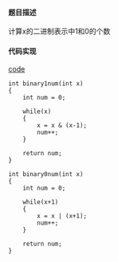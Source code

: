 #### 题目描述
计算x的二进制表示中1和0的个数

#### 代码实现

[code](/Math/bit_count.cpp)

```
int binary1num(int x)
{
	int num = 0;

	while(x)
	{
		x = x & (x-1);
		num++;
	}

	return num;
}

int binary0num(int x)
{
	int num = 0;

	while(x+1)
	{
		x = x | (x+1);
		num++;
	}

	return num;
}
```